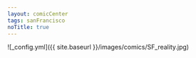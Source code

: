 ```yaml
---
layout: comicCenter
tags: sanFrancisco
noTitle: true
---
```


![_config.yml]({{ site.baseurl }}/images/comics/SF_reality.jpg)
